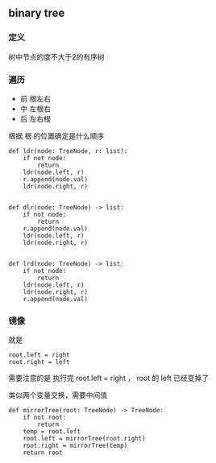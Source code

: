 ## binary tree


### 定义

树中节点的度不大于2的有序树


### 遍历


- 前   根左右
- 中   左根右
- 后   左右根

根据 根 的位置确定是什么顺序

```
def ldr(node: TreeNode, r: list):
    if not node:
        return
    ldr(node.left, r)
    r.append(node.val)
    ldr(node.right, r)


def dlr(node: TreeNode) -> list:
    if not node:
        return
    r.append(node.val)
    ldr(node.left, r)
    ldr(node.right, r)


def lrd(node: TreeNode) -> list:
    if not node:
        return
    ldr(node.left, r)
    ldr(node.right, r)
    r.append(node.val)
```

### 镜像

就是

```
root.left = right
root.right = left
```

需要注意的是 执行完 root.left = right ， root 的 left 已经变掉了

类似两个变量交换，需要中间值


```
def mirrorTree(root: TreeNode) -> TreeNode:
    if not root:
        return
    temp = root.left
    root.left = mirrorTree(root.right)
    root.right = mirrorTree(temp)
    return root
```